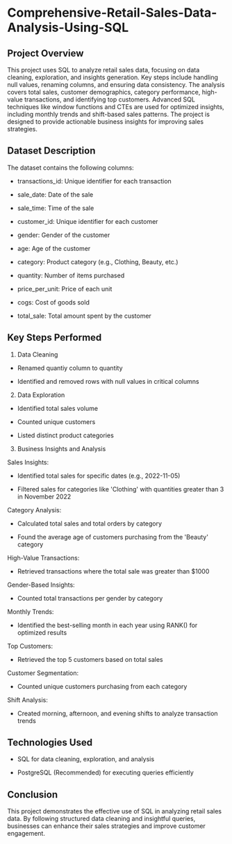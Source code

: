 # Comprehensive-Retail-Sales-Data-Analysis-Using-SQL

## Project Overview

This project uses SQL to analyze retail sales data, focusing on data cleaning, exploration, and insights generation. Key steps include handling null values, renaming columns, and ensuring data consistency. The analysis covers total sales, customer demographics, category performance, high-value transactions, and identifying top customers. Advanced SQL techniques like window functions and CTEs are used for optimized insights, including monthly trends and shift-based sales patterns. The project is designed to provide actionable business insights for improving sales strategies.

## Dataset Description

The dataset contains the following columns:

- transactions_id: Unique identifier for each transaction

- sale_date: Date of the sale

- sale_time: Time of the sale

- customer_id: Unique identifier for each customer

- gender: Gender of the customer

- age: Age of the customer

- category: Product category (e.g., Clothing, Beauty, etc.)

- quantity: Number of items purchased

- price_per_unit: Price of each unit

- cogs: Cost of goods sold

- total_sale: Total amount spent by the customer

## Key Steps Performed

1. Data Cleaning

- Renamed quantiy column to quantity

- Identified and removed rows with null values in critical columns

2. Data Exploration

- Identified total sales volume

- Counted unique customers

- Listed distinct product categories

3. Business Insights and Analysis

Sales Insights:

- Identified total sales for specific dates (e.g., 2022-11-05)

- Filtered sales for categories like 'Clothing' with quantities greater than 3 in November 2022

Category Analysis:

- Calculated total sales and total orders by category

- Found the average age of customers purchasing from the 'Beauty' category

High-Value Transactions:

- Retrieved transactions where the total sale was greater than $1000

Gender-Based Insights:

- Counted total transactions per gender by category

Monthly Trends:

- Identified the best-selling month in each year using RANK() for optimized results

Top Customers:

- Retrieved the top 5 customers based on total sales

Customer Segmentation:

- Counted unique customers purchasing from each category

Shift Analysis:

- Created morning, afternoon, and evening shifts to analyze transaction trends

## Technologies Used

- SQL for data cleaning, exploration, and analysis

- PostgreSQL (Recommended) for executing queries efficiently


## Conclusion

This project demonstrates the effective use of SQL in analyzing retail sales data. By following structured data cleaning and insightful queries, businesses can enhance their sales strategies and improve customer engagement.

